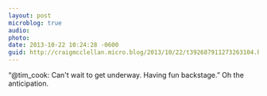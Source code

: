 ```yaml
---
layout: post
microblog: true
audio: 
photo: 
date: 2013-10-22 10:24:28 -0600
guid: http://craigmcclellan.micro.blog/2013/10/22/t392687911273263104.html
---
```

“@tim_cook: Can't wait to get underway. Having fun backstage.” Oh the anticipation.
